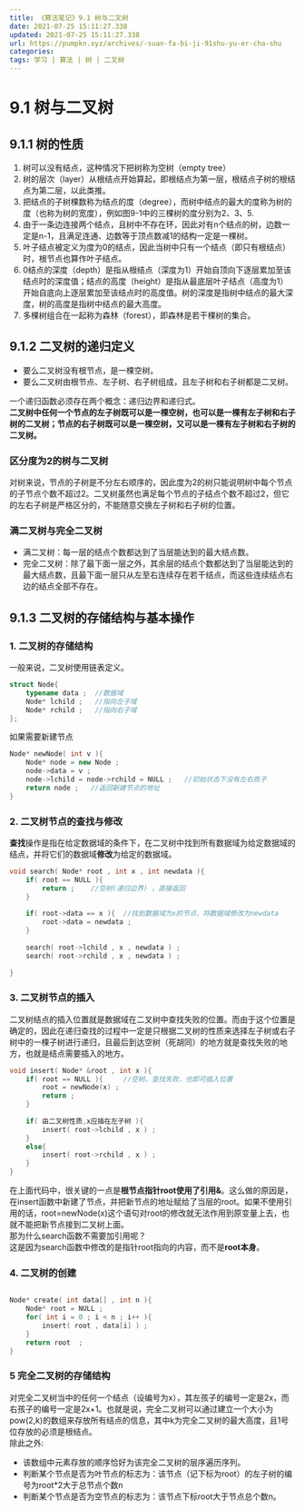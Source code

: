 ```yaml
---
title: 《算法笔记》9.1 树与二叉树
date: 2021-07-25 15:11:27.338
updated: 2021-07-25 15:11:27.338
url: https://pumpkn.xyz/archives/-suan-fa-bi-ji-91shu-yu-er-cha-shu
categories: 
tags: 学习 | 算法 | 树 | 二叉树
---
```


# 9.1 树与二叉树

## 9.1.1 树的性质
1. 树可以没有结点，这种情况下把树称为空树（empty tree）</br>
2. 树的层次（layer）从根结点开始算起，即根结点为第一层，根结点子树的根结点为第二层，以此类推。</br>
3. 把结点的子树棵数称为结点的度（degree），而树中结点的最大的度称为树的度（也称为树的宽度），例如图9-1中的三棵树的度分别为2、3、5.</br>
4. 由于一条边连接两个结点，且树中不存在环，因此对有n个结点的树，边数一定是n-1，且满足连通、边数等于顶点数减1的结构一定是一棵树。</br>
5. 叶子结点被定义为度为0的结点，因此当树中只有一个结点（即只有根结点）时，根节点也算作叶子结点。</br>
6. 0结点的深度（depth）是指从根结点（深度为1）开始自顶向下逐层累加至该结点时的深度值；结点的高度（height）是指从最底层叶子结点（高度为1）开始自底向上逐层累加至该结点时的高度值。树的深度是指树中结点的最大深度，树的高度是指树中结点的最大高度。</br>
7. 多棵树组合在一起称为森林（forest），即森林是若干棵树的集合。</br>


## 9.1.2 二叉树的递归定义

- 要么二叉树没有根节点，是一棵空树。
- 要么二叉树由根节点、左子树、右子树组成，且左子树和右子树都是二叉树。


一个递归函数必须存在两个概念：递归边界和递归式。</br>
**二叉树中任何一个节点的左子树既可以是一棵空树，也可以是一棵有左子树和右子树的二叉树；节点的右子树既可以是一棵空树，又可以是一棵有左子树和右子树的二叉树。**</br>


### 区分度为2的树与二叉树

对树来说，节点的子树是不分左右顺序的，因此度为2的树只能说明树中每个节点的子节点个数不超过2。二叉树虽然也满足每个节点的子结点个数不超过2，但它的左右子树是严格区分的，不能随意交换左子树和右子树的位置。


### 满二叉树与完全二叉树
- 满二叉树：每一层的结点个数都达到了当层能达到的最大结点数。
- 完全二叉树：除了最下面一层之外，其余层的结点个数都达到了当层能达到的最大结点数，且最下面一层只从左至右连续存在若干结点，而这些连续结点右边的结点全部不存在。


## 9.1.3 二叉树的存储结构与基本操作

### 1. 二叉树的存储结构
一般来说，二叉树使用链表定义。
```c++
struct Node{
    typename data ;  //数据域
    Node* lchild ;   //指向左子域
    Node* rchild ;   //指向右子域
};
```

如果需要新建节点
```c++
Node* newNode( int v ){
    Node* node = new Node ;  
    node->data = v ;
    node->lchild = node->rchild = NULL ;   //初始状态下没有左右孩子
    return node ;   //返回新建节点的地址
}

```

### 2. 二叉树节点的查找与修改
**查找**操作是指在给定数据域的条件下，在二叉树中找到所有数据域为给定数据域的结点，并将它们的数据域**修改**为给定的数据域。
```c++
void search( Node* root , int x , int newdata ){
    if( root == NULL ){
        return ;    //空树(递归边界) ，直接返回
    }
    
    if( root->data == x ){  //找到数据域为x的节点，将数据域修改为newdata
        root->data = newdata ; 
    }
    
    search( root->lchild , x , newdata ) ;
    search( root->rchild , x , newdata ) ;
    
}
```

### 3. 二叉树节点的插入

二叉树结点的插入位置就是数据域在二叉树中查找失败的位置。而由于这个位置是确定的，因此在递归查找的过程中一定是只根据二叉树的性质来选择左子树或右子树中的一棵子树进行递归，且最后到达空树（死胡同）的地方就是查找失败的地方，也就是结点需要插入的地方。
```c++
void insert( Node* &root , int x ){
    if( root == NULL ){     //空树，查找失败，也即可插入位置
        root = newNode(x) ;
        return ;
    }
    
    if( 由二叉树性质,x应插在左子树 ){
        insert( root->lchild , x ) ;
    }
    else{
        insert( root->rchild , x ) ;
    }
}
```
在上面代码中，很关键的一点是**根节点指针root使用了引用&**。这么做的原因是，在insert函数中新建了节点，并把新节点的地址赋给了当层的root。如果不使用引用的话，root=newNode(x)这个语句对root的修改就无法作用到原变量上去，也就不能把新节点接到二叉树上面。</br>
那为什么search函数不需要加引用呢？</br>
这是因为search函数中修改的是指针root指向的内容，而不是**root本身**。

### 4. 二叉树的创建
```c++

Node* create( int data[] , int n ){
    Node* root = NULL ;
    for( int i = 0 ; i < n ; i++ ){
        insert( root , data[i] ) ;
    }
    return root  ;
}
```

### 5 完全二叉树的存储结构
对完全二叉树当中的任何一个结点（设编号为x），其左孩子的编号一定是2x，而右孩子的编号一定是2x+1。也就是说，完全二叉树可以通过建立一个大小为pow(2,k)的数组来存放所有结点的信息，其中k为完全二叉树的最大高度，且1号位存放的必须是根结点。</br>
除此之外:
- 该数组中元素存放的顺序恰好为该完全二叉树的层序遍历序列。
- 判断某个节点是否为叶节点的标志为：该节点（记下标为root）的左子树的编号为root*2大于总节点个数n
- 判断某个节点是否为空节点的标志为：该节点下标root大于节点总个数n。